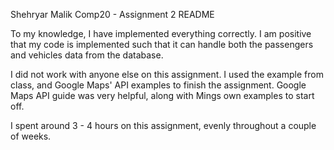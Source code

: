 Shehryar Malik
Comp20 - Assignment 2
README

To my knowledge, I have implemented everything correctly. I am positive that my code is implemented such that it can handle
both the passengers and vehicles data from the database.

I did not work with anyone else on this assignment. I used the example from class, and Google Maps' API examples to finish
the assignment. Google Maps API guide was very helpful, along with Mings own examples to start off.

I spent around 3 - 4 hours on this assignment, evenly throughout a couple of weeks.
